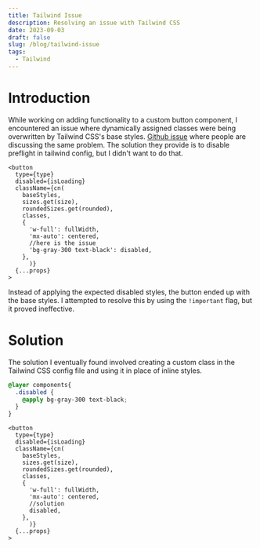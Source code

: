 ```yaml
---
title: Tailwind Issue
description: Resolving an issue with Tailwind CSS
date: 2023-09-03
draft: false
slug: /blog/tailwind-issue
tags:
  - Tailwind
---
```


# Introduction

While working on adding functionality to a custom button component, I encountered an issue where dynamically assigned classes were being overwritten by Tailwind CSS's base styles.
[Github issue](https://github.com/tailwindlabs/tailwindcss/discussions/5969) where people are discussing the same problem. The solution they provide is to disable preflight in tailwind config, but I didn't want to do that.

```tsx:title=src/stories/Button.tsx
<button
  type={type}
  disabled={isLoading}
  className={cn(
    baseStyles,
    sizes.get(size),
    roundedSizes.get(rounded),
    classes,
    {
      'w-full': fullWidth,
      'mx-auto': centered,
      //here is the issue
      'bg-gray-300 text-black': disabled,
    },
      )}
  {...props}
>
```

Instead of applying the expected disabled styles, the button ended up with the base styles. I attempted to resolve this by using the `!important` flag, but it proved ineffective.

# Solution

The solution I eventually found involved creating a custom class in the Tailwind CSS config file and using it in place of inline styles.

```css:title=globals.css
@layer components{
  .disabled {
    @apply bg-gray-300 text-black;
  }
}
```

```tsx:title=src/stories/Button.tsx
<button
  type={type}
  disabled={isLoading}
  className={cn(
    baseStyles,
    sizes.get(size),
    roundedSizes.get(rounded),
    classes,
    {
      'w-full': fullWidth,
      'mx-auto': centered,
      //solution
      disabled,
    },
      )}
  {...props}
>
```
